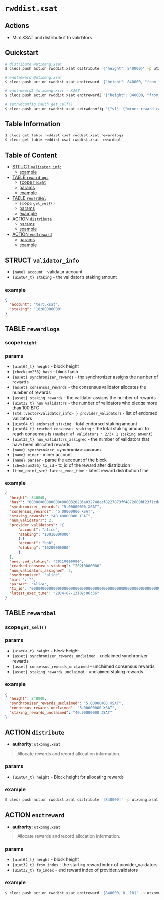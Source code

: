 # `rwddist.xsat`

## Actions

- Mint XSAT and distribute it to validators

## Quickstart 

```bash
# distribute @utxomng.xsat
$ cleos push action rwddist.xsat distribute '{"height": 840000}' -p utxomng.xsat

# endtreward @utxomng.xsat
$ cleos push action rwddist.xsat endtreward '{"height": 840000, "from_index": 0, "to_index": 10}' -p utxomng.xsat

# endtreward2 @utxomng.xsat - XSAT
$ cleos push action rwddist.xsat endtreward2 '{"height": 840000, "from_index": 0, "to_index": 10}' -p utxomng.xsat

# setrwdconfig @auth get_self()
$ cleos push action rwddist.xsat setrwdconfig '{"v1": {"miner_reward_rate": 1000, "synchronizer_reward_rate": 1000, "btc_consensus_reward_rate": 1000, "xsat_consensus_reward_rate": 1000, "xsat_staking_reward_rate": 1000}, "v2": {"miner_reward_rate": 2000, "synchronizer_reward_rate": 500, "btc_consensus_reward_rate": 0, "xsat_consensus_reward_rate": 500}}' -p rwddist.xsat
```

## Table Information

```bash
$ cleos get table rwddist.xsat rwddist.xsat rewardlogs
$ cleos get table rwddist.xsat rwddist.xsat rewardbal 
```

## Table of Content

- [STRUCT `validator_info`](#struct-validator_info)
  - [example](#example)
- [TABLE `rewardlogs`](#table-rewardlogs)
  - [scope `height`](#scope-height)
  - [params](#params)
  - [example](#example-1)
- [TABLE `rewardbal`](#table-rewardbal)
  - [scope `get_self()`](#scope-get_self)
  - [params](#params-1)
  - [example](#example-2)
- [ACTION `distribute`](#action-distribute)
  - [params](#params-2)
  - [example](#example-3)
- [ACTION `endtreward`](#action-endtreward)
  - [params](#params-3)
  - [example](#example-4)

## STRUCT `validator_info`

- `{name} account` - validator account
- `{uint64_t} staking` - the validator's staking amount

### example

```json
{
  "account": "test.xsat",
  "staking": "10200000000"
}
```

## TABLE `rewardlogs`

### scope `height`
### params

- `{uint64_t} height` - block height
- `{checksum256} hash` - block hash
- `{asset} synchronizer_rewards` - the synchronizer assigns the number of rewards
- `{asset} consensus_rewards` - the consensus validator allocates the number of rewards
- `{asset} staking_rewards` - the validator assigns the number of rewards
- `{uint32_t} num_validators` - the number of validators who pledge more than 100 BTC
- `{std::vector<validator_info> } provider_validators` - list of endorsed validators
- `{uint64_t} endorsed_staking` - total endorsed staking amount
- `{uint64_t} reached_consensus_staking` - the total staking amount to reach consensus is `(number of validators * 2/3+ 1 staking amount)`
- `{uint32_t} num_validators_assigned` - the number of validators that have been allocated rewards
- `{name} synchronizer` -synchronizer account
- `{name} miner` - miner account
- `{name} parser` - parse the account of the block
- `{checksum256} tx_id` - tx_id of the reward after distribution
- `{time_point_sec} latest_exec_time` - latest reward distribution time

### example

```json
{
  "height": 840000,
  "hash": "0000000000000000000320283a032748cef8227873ff4872689bf23f1cda83a5",
  "synchronizer_rewards": "5.00000000 XSAT",
  "consensus_rewards": "5.00000000 XSAT",
  "staking_rewards": "40.00000000 XSAT",
  "num_validators": 2,
  "provider_validators": [{
      "account": "alice",
      "staking": "10010000000"
      },{
      "account": "bob",
      "staking": "10200000000"
      }
  ],
  "endorsed_staking": "20210000000",
  "reached_consensus_staking": "20210000000",
  "num_validators_assigned": 2,
  "synchronizer": "alice",
  "miner": "",
  "parser": "alice",
  "tx_id": "0000000000000000000000000000000000000000000000000000000000000000",
  "latest_exec_time": "2024-07-13T09:06:56"
}
```

## TABLE `rewardbal`

### scope `get_self()`
### params

- `{uint64_t} height` - block height
- `{asset} synchronizer_rewards_unclaimed` - unclaimed synchronizer rewards
- `{asset} consensus_rewards_unclaimed` - unclaimed consensus rewards
- `{asset} staking_rewards_unclaimed` - unclaimed staking rewards

### example

```json
{
  "height": 840000,
  "synchronizer_rewards_unclaimed": "5.00000000 XSAT",
  "consensus_rewards_unclaimed": "5.00000000 XSAT",
  "staking_rewards_unclaimed": "40.00000000 XSAT"
}
```

## ACTION `distribute`

- **authority**: `utxomng.xsat`

> Allocate rewards and record allocation information.

### params

- `{uint64_t} height` - Block height for allocating rewards

### example

```bash
$ cleos push action rwddist.xsat distribute '[840000]' -p utxomng.xsat
```

## ACTION `endtreward`

- **authority**: `utxomng.xsat`

> Allocate rewards and record allocation information.

### params

- `{uint64_t} height` - block height
- `{uint32_t} from_index` - the starting reward index of provider_validators
- `{uint32_t} to_index` - end reward index of provider_validators

### example

```bash
$ cleos push action rwddist.xsat endtreward '[840000, 0, 10]' -p utxomng.xsat
```
